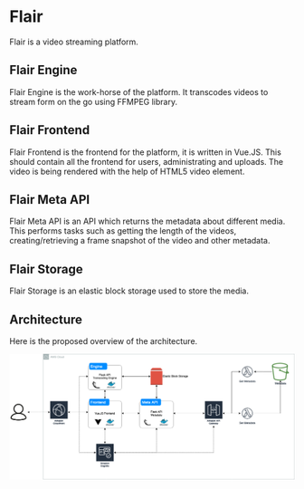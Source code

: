 # Flair

Flair is a video streaming platform.

## Flair Engine

Flair Engine is the work-horse of the platform. It transcodes videos to stream form
on the go using FFMPEG library.

## Flair Frontend

Flair Frontend is the frontend for the platform, it is written in Vue.JS.
This should contain all the frontend for users, administrating and uploads.
The video is being rendered with the help of HTML5 video element.

## Flair Meta API

Flair Meta API is an API which returns the metadata about different media.
This performs tasks such as getting the length of the videos, creating/retrieving a
frame snapshot of the video and other metadata.

## Flair Storage

Flair Storage is an elastic block storage used to store the media.

## Architecture

Here is the proposed overview of the architecture.

<p><img src="images/Flair.png"/></p>
